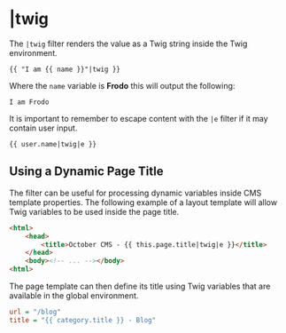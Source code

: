 # |twig

The `|twig` filter renders the value as a Twig string inside the Twig environment.

```twig
{{ "I am {{ name }}"|twig }}
```

Where the `name` variable is **Frodo** this will output the following:

```
I am Frodo
```

It is important to remember to escape content with the `|e` filter if it may contain user input.

```twig
{{ user.name|twig|e }}
```

## Using a Dynamic Page Title

The filter can be useful for processing dynamic variables inside CMS template properties. The following example of a layout template will allow Twig variables to be used inside the page title.

```html
<html>
    <head>
        <title>October CMS - {{ this.page.title|twig|e }}</title>
    </head>
    <body><!-- ... --></body>
<html>
```

The page template can then define its title using Twig variables that are available in the global environment.

```ini
url = "/blog"
title = "{{ category.title }} - Blog"
```
